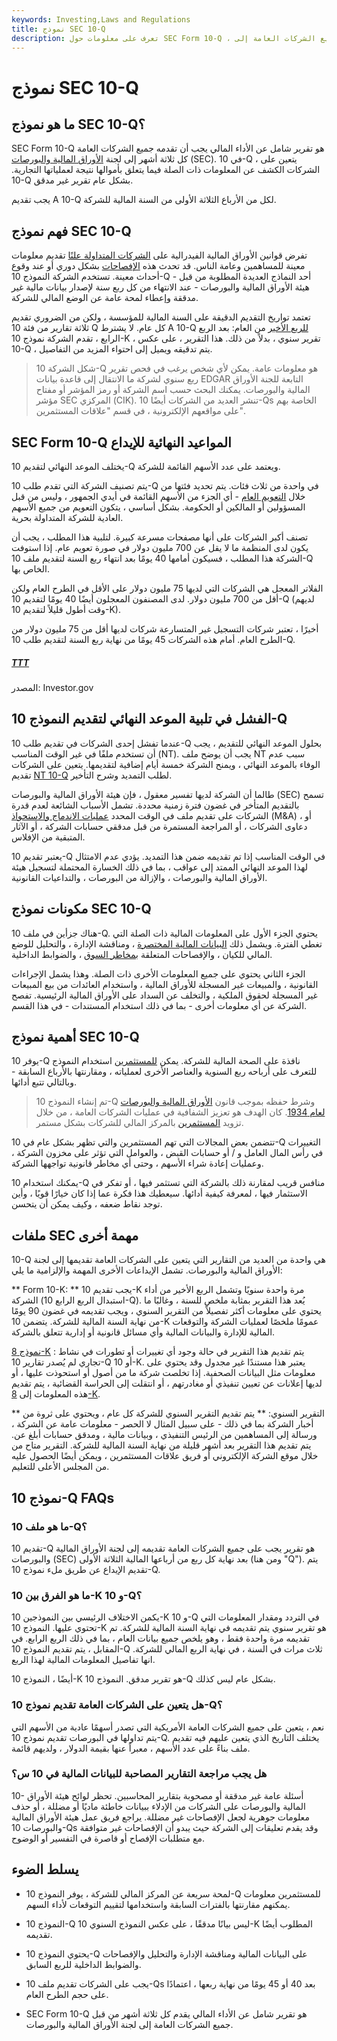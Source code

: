 ```yaml
---
keywords: Investing,Laws and Regulations
title: نموذج SEC 10-Q
description: تعرف على معلومات حول SEC Form 10-Q ، وهو تقرير شامل عن أداء الشركة يتم تقديمه بشكل ربع سنوي من قبل جميع الشركات العامة إلى SEC.
---
```


# نموذج SEC 10-Q
## ما هو نموذج SEC 10-Q؟

SEC Form 10-Q هو تقرير شامل عن الأداء المالي يجب أن تقدمه جميع الشركات العامة كل ثلاثة أشهر إلى لجنة [الأوراق المالية والبورصات](/sec) (SEC). في 10-Q ، يتعين على الشركات الكشف عن المعلومات ذات الصلة فيما يتعلق بأموالها نتيجة لعملياتها التجارية. 10-Q بشكل عام تقرير غير مدقق.

يجب تقديم A 10-Q لكل من الأرباع الثلاثة الأولى من السنة المالية للشركة.

## فهم نموذج SEC 10-Q

تفرض قوانين الأوراق المالية الفيدرالية على [الشركات المتداولة علنًا](/publiccompany) تقديم معلومات معينة للمساهمين وعامة الناس. قد تحدث هذه [الإفصاحات](/disclosure) بشكل دوري أو عند وقوع أحداث معينة. تستخدم الشركة النموذج 10-Q - أحد النماذج العديدة المطلوبة من قبل هيئة الأوراق المالية والبورصات - عند الانتهاء من كل ربع سنة لإصدار بيانات مالية غير مدققة وإعطاء لمحة عامة عن الوضع المالي للشركة.

تعتمد تواريخ التقديم الدقيقة على السنة المالية للمؤسسة ، ولكن من الضروري تقديم ثلاثة تقارير من فئة 10 Q كل عام. لا يشترط A 10-Q [للربع الأخير](/quarter) من العام: بعد الربع الرابع ، تقدم الشركة نموذج 10-K ، تقرير سنوي ، بدلاً من ذلك. هذا التقرير ، على عكس 10-Q ، يتم تدقيقه ويميل إلى احتواء المزيد من التفاصيل.

> شكل الشركة 10-Q هو معلومات عامة. يمكن لأي شخص يرغب في فحص تقرير ربع سنوي لشركة ما الانتقال إلى قاعدة بيانات EDGAR التابعة للجنة الأوراق المالية والبورصات. يمكنك البحث حسب اسم الشركة أو رمز المؤشر أو مفتاح مؤشر SEC المركزي (CIK). تنشر العديد من الشركات أيضًا 10-Qs الخاصة بهم على مواقعهم الإلكترونية ، في قسم "علاقات المستثمرين".

>

## SEC Form 10-Q المواعيد النهائية للإيداع

يختلف الموعد النهائي لتقديم 10-Q ويعتمد على عدد الأسهم القائمة للشركة.

يتم تصنيف الشركة التي تقدم طلب 10-Q في واحدة من ثلاث فئات. يتم تحديد فئتها من خلال [التعويم العام](/float) - أي الجزء من الأسهم القائمة في أيدي الجمهور ، وليس من قبل المسؤولين أو المالكين أو الحكومة. بشكل أساسي ، يتكون التعويم من جميع الأسهم العادية للشركة المتداولة بحرية.

تصنف أكبر الشركات على أنها مصفحات مسرعة كبيرة. لتلبية هذا المطلب ، يجب أن يكون لدى المنظمة ما لا يقل عن 700 مليون دولار في صورة تعويم عام. إذا استوفت الشركة هذا المطلب ، فسيكون أمامها 40 يومًا بعد انتهاء ربع السنة لتقديم ملف 10-Q الخاص بها.

الفلاتر المعجل هي الشركات التي لديها 75 مليون دولار على الأقل في الطرح العام ولكن أقل من 700 مليون دولار. لدى المصنفون المعجلون أيضًا 40 يومًا لتقديم 10-Q (لديهم وقت أطول قليلاً لتقديم 10-K).

أخيرًا ، تعتبر شركات التسجيل غير المتسارعة شركات لديها أقل من 75 مليون دولار من الطرح العام. أمام هذه الشركات 45 يومًا من نهاية ربع السنة لتقديم طلب 10-Q.

<h5> <a href=""> TTT </a> </h5>

المصدر: Investor.gov

## الفشل في تلبية الموعد النهائي لتقديم النموذج 10-Q

عندما تفشل إحدى الشركات في تقديم طلب 10-Q بحلول الموعد النهائي للتقديم ، يجب أن تستخدم ملفًا في غير الوقت المناسب (NT). يجب أن يوضح ملف NT سبب عدم الوفاء بالموعد النهائي ، ويمنح الشركة خمسة أيام إضافية لتقديمها. يتعين على الشركات تقديم [NT 10-Q](/sec-form-nt-10-q) لطلب التمديد وشرح التأخير.

طالما أن الشركة لديها تفسير معقول ، فإن هيئة الأوراق المالية والبورصات (SEC) تسمح بالتقديم المتأخر في غضون فترة زمنية محددة. تشمل الأسباب الشائعة لعدم قدرة الشركات على تقديم ملف في الوقت المحدد [عمليات الاندماج والاستحواذ](/mergersandacquisitions) (M&A) ، أو دعاوى الشركات ، أو المراجعة المستمرة من قبل مدققي حسابات الشركة ، أو الآثار المتبقية من الإفلاس.

يعتبر تقديم 10-Q في الوقت المناسب إذا تم تقديمه ضمن هذا التمديد. يؤدي عدم الامتثال لهذا الموعد النهائي الممتد إلى عواقب ، بما في ذلك الخسارة المحتملة لتسجيل هيئة الأوراق المالية والبورصات ، والإزالة من البورصات ، والتداعيات القانونية.

## مكونات نموذج SEC 10-Q

هناك جزأين في ملف 10-Q. يحتوي الجزء الأول على المعلومات المالية ذات الصلة التي تغطي الفترة. ويشمل ذلك [البيانات المالية المختصرة](/financial-statements) ، ومناقشة الإدارة ، والتحليل للوضع المالي للكيان ، والإفصاحات المتعلقة [بمخاطر السوق](/marketrisk) ، والضوابط الداخلية.

الجزء الثاني يحتوي على جميع المعلومات الأخرى ذات الصلة. وهذا يشمل الإجراءات القانونية ، والمبيعات غير المسجلة للأوراق المالية ، واستخدام العائدات من بيع المبيعات غير المسجلة لحقوق الملكية ، والتخلف عن السداد على الأوراق المالية الرئيسية. تفصح الشركة عن أي معلومات أخرى - بما في ذلك استخدام المستندات - في هذا القسم.

## أهمية نموذج SEC 10-Q

يوفر 10-Q نافذة على الصحة المالية للشركة. يمكن [للمستثمرين](/investor) استخدام النموذج للتعرف على أرباحه ربع السنوية والعناصر الأخرى لعملياته ، ومقارنتها بالأرباع السابقة - وبالتالي تتبع أدائها.

> تم إنشاء النموذج 10-Q وشرط حفظه بموجب قانون [الأوراق المالية والبورصات لعام 1934](/seact1934). كان الهدف هو تعزيز الشفافية في عمليات الشركات العامة ، من خلال تزويد [المستثمرين](/investor) بالمركز المالي للشركات بشكل مستمر.

>

تتضمن بعض المجالات التي تهم المستثمرين والتي تظهر بشكل عام في 10-Q التغييرات في رأس المال العامل و / أو حسابات القبض ، والعوامل التي تؤثر على مخزون الشركة ، وعمليات إعادة شراء الأسهم ، وحتى أي مخاطر قانونية تواجهها الشركة.

يمكنك استخدام 10-Q منافس قريب لمقارنة ذلك بالشركة التي تستثمر فيها ، أو تفكر في الاستثمار فيها ، لمعرفة كيفية أدائها. سيعطيك هذا فكرة عما إذا كان خيارًا قويًا ، وأين توجد نقاط ضعفه ، وكيف يمكن أن يتحسن.

## ملفات SEC مهمة أخرى

10-Q هي واحدة من العديد من التقارير التي يتعين على الشركات العامة تقديمها إلى لجنة الأوراق المالية والبورصات. تشمل الإيداعات الأخرى المهمة والإلزامية ما يلي:

** Form 10-K: ** يجب تقديم 10-K مرة واحدة سنويًا وتشمل الربع الأخير من أداء الشركة (استبدال الربع الرابع 10-Q). يُعد هذا التقرير بمثابة ملخص للسنة ، وغالبًا ما يحتوي على معلومات أكثر تفصيلاً من التقرير السنوي ، ويجب تقديمه في غضون 90 يومًا من نهاية السنة المالية للشركة. يتضمن 10-K عمومًا ملخصًا لعمليات الشركة والتوقعات المالية للإدارة والبيانات المالية وأي مسائل قانونية أو إدارية تتعلق بالشركة.

[نموذج 8-K](/8-k) : يتم تقديم هذا التقرير في حالة وجود أي تغييرات أو تطورات في نشاط تجاري لم يُصدر تقارير 10-Q أو 10-K. يعتبر هذا مستندًا غير مجدول وقد يحتوي على معلومات مثل البيانات الصحفية. إذا تخلصت شركة ما من أصول أو استحوذت عليها ، أو لديها إعلانات عن تعيين تنفيذي أو مغادرتهم ، أو انتقلت إلى الحراسة القضائية ، يتم تقديم هذه المعلومات إلى [8-K](/8-k).

** التقرير السنوي: ** يتم تقديم التقرير السنوي للشركة كل عام ، ويحتوي على ثروة من أخبار الشركة بما في ذلك - على سبيل المثال لا الحصر - معلومات عامة عن الشركة ، ورسالة إلى المساهمين من الرئيس التنفيذي ، وبيانات مالية ، ومدقق حسابات أبلغ عن. يتم تقديم هذا التقرير بعد أشهر قليلة من نهاية السنة المالية للشركة. التقرير متاح من خلال موقع الشركة الإلكتروني أو فريق علاقات المستثمرين ، ويمكن أيضًا الحصول عليه من المجلس الأعلى للتعليم.

## نموذج 10-Q FAQs

### ما هو ملف 10-Q؟

تقديم 10-Q هو تقرير يجب على جميع الشركات العامة تقديمه إلى لجنة الأوراق المالية والبورصات (SEC) بعد نهاية كل ربع من أرباعها المالية الثلاثة الأولى (ومن هنا "Q"). يتم تقديم الإيداع عن طريق ملء نموذج 10-Q.

### ما هو الفرق بين 10-K و 10-Q؟

يكمن الاختلاف الرئيسي بين النموذجين 10-K و 10-Q في التردد ومقدار المعلومات التي تحتوي عليها. النموذج 10-K هو تقرير سنوي يتم تقديمه في نهاية السنة المالية للشركة. تم تقديمه مرة واحدة فقط ، وهو يلخص جميع بيانات العام ، بما في ذلك الربع الرابع. في المقابل ، يتم تقديم النموذج 10-Q ثلاث مرات في السنة ، في نهاية الربع المالي للشركة. انها تفاصيل المعلومات المالية لهذا الربع.

أيضًا ، النموذج 10-K هو تقرير مدقق. النموذج 10-Q بشكل عام ليس كذلك.

### هل يتعين على الشركات العامة تقديم نموذج 10-Q؟

نعم ، يتعين على جميع الشركات العامة الأمريكية التي تصدر أسهمًا عادية من الأسهم التي يتم تداولها في البورصات تقديم نموذج 10-Q. يختلف التاريخ الذي يتعين عليهم فيه تقديم ملف بناءً على عدد الأسهم ، معبراً عنها بقيمة الدولار ، ولديهم قائمة.

### هل يجب مراجعة التقارير المصاحبة للبيانات المالية في 10 س؟

10- أسئلة عامة غير مدققة أو مصحوبة بتقارير المحاسبين. تحظر لوائح هيئة الأوراق المالية والبورصات على الشركات من الإدلاء ببيانات خاطئة ماديًا أو مضللة ، أو حذف معلومات جوهرية لجعل الإفصاحات غير مضللة. يراجع فريق عمل هيئة الأوراق المالية والبورصات 10-Qs وقد يقدم تعليقات إلى الشركة حيث يبدو أن الإفصاحات غير متوافقة مع متطلبات الإفصاح أو قاصرة في التفسير أو الوضوح.

## يسلط الضوء

- لمحة سريعة عن المركز المالي للشركة ، يوفر النموذج 10-Q للمستثمرين معلومات يمكنهم مقارنتها بالفترات السابقة واستخدامها لتقييم التوقعات لأداء السهم.

- النموذج 10-Q ليس بيانًا مدققًا ، على عكس النموذج السنوي 10-K المطلوب أيضًا تقديمه.

- يحتوي النموذج 10-Q على البيانات المالية ومناقشة الإدارة والتحليل والإفصاحات والضوابط الداخلية للربع السابق.

- يجب على الشركات تقديم ملف 10-Qs بعد 40 أو 45 يومًا من نهاية ربعها ، اعتمادًا على حجم الطرح العام.

- SEC Form 10-Q هو تقرير شامل عن الأداء المالي يقدم كل ثلاثة أشهر من قبل جميع الشركات العامة إلى لجنة الأوراق المالية والبورصات.

